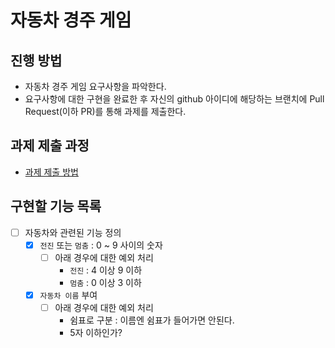 # 자동차 경주 게임
## 진행 방법
* 자동차 경주 게임 요구사항을 파악한다.
* 요구사항에 대한 구현을 완료한 후 자신의 github 아이디에 해당하는 브랜치에 Pull Request(이하 PR)를 통해 과제를 제출한다.

## 과제 제출 과정
* [과제 제출 방법](https://github.com/next-step/nextstep-docs/tree/master/precourse)

## 구현할 기능 목록
- [ ] 자동차와 관련된 기능 정의
  - [x] `전진` 또는 `멈춤` : 0 ~ 9 사이의 숫자
    - [ ] 아래 경우에 대한 예외 처리
      - `전진` : 4 이상 9 이하
      - `멈춤` : 0 이상 3 이하
  - [x] `자동차 이름` 부여
    - [ ] 아래 경우에 대한 예외 처리
      - 쉼표로 구분 : 이름엔 쉼표가 들어가면 안된다.
      - 5자 이하인가?